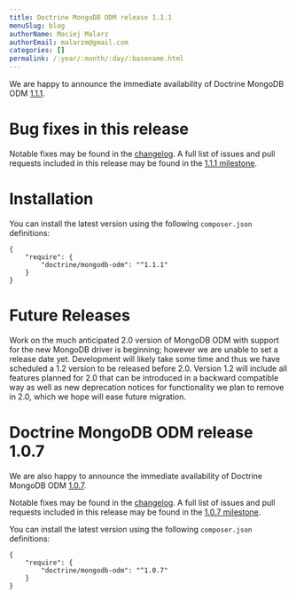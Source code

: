 ```yaml
---
title: Doctrine MongoDB ODM release 1.1.1
menuSlug: blog
authorName: Maciej Malarz
authorEmail: malarzm@gmail.com
categories: []
permalink: /:year/:month/:day/:basename.html
---
```

We are happy to announce the immediate availability of Doctrine MongoDB
ODM
[1.1.1](https://github.com/doctrine/mongodb-odm/releases/tag/1.1.1).

Bug fixes in this release
=========================

Notable fixes may be found in the
[changelog](https://github.com/doctrine/mongodb-odm/blob/master/CHANGELOG-1.1.md#111-2016-07-27).
A full list of issues and pull requests included in this release may be
found in the [1.1.1
milestone](https://github.com/doctrine/mongodb-odm/issues?q=milestone%3A1.1.1).

Installation
============

You can install the latest version using the following `composer.json`
definitions:

~~~~ {.sourceCode .json}
{
    "require": {
        "doctrine/mongodb-odm": "^1.1.1"
    }
}
~~~~

Future Releases
===============

Work on the much anticipated 2.0 version of MongoDB ODM with support for
the new MongoDB driver is beginning; however we are unable to set a
release date yet. Development will likely take some time and thus we
have scheduled a 1.2 version to be released before 2.0. Version 1.2 will
include all features planned for 2.0 that can be introduced in a
backward compatible way as well as new deprecation notices for
functionality we plan to remove in 2.0, which we hope will ease future
migration.

Doctrine MongoDB ODM release 1.0.7
==================================

We are also happy to announce the immediate availability of Doctrine
MongoDB ODM
[1.0.7](https://github.com/doctrine/mongodb-odm/releases/tag/1.0.7).

Notable fixes may be found in the
[changelog](https://github.com/doctrine/mongodb-odm/blob/master/CHANGELOG-1.0.md#107-2016-07-27).
A full list of issues and pull requests included in this release may be
found in the [1.0.7
milestone](https://github.com/doctrine/mongodb-odm/issues?q=milestone%3A1.0.7).

You can install the latest version using the following `composer.json`
definitions:

~~~~ {.sourceCode .json}
{
    "require": {
        "doctrine/mongodb-odm": "^1.0.7"
    }
}
~~~~
